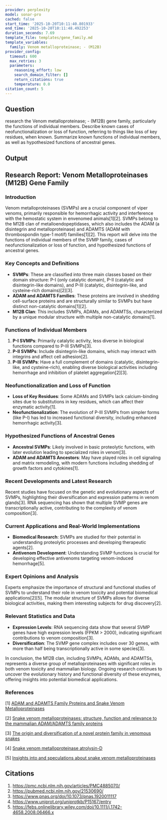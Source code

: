 ```yaml
---
provider: perplexity
model: sonar-pro
cached: false
start_time: '2025-10-20T10:11:40.801933'
end_time: '2025-10-20T10:11:48.492253'
duration_seconds: 7.69
template_file: templates/gene_family.md
template_variables:
  family: Venom metalloproteinase; - (M12B)
provider_config:
  timeout: 600
  max_retries: 3
  parameters:
    reasoning_effort: low
    search_domain_filter: []
    return_citations: true
    temperature: 0.0
citation_count: 5
---
```


## Question

research the Venom metalloproteinase; - (M12B) gene family, particularly the functions of individual members.
Describe known cases of neofunctionalization or loss of function, referring to things like
loss of key residues, when known. Summarize known functions of individual members, as well
as hypothesized functions of ancestral genes.


## Output

## Research Report: Venom Metalloproteinases (M12B) Gene Family

### Introduction

Venom metalloproteinases (SVMPs) are a crucial component of viper venoms, primarily responsible for hemorrhagic activity and interference with the hemostatic system in envenomed animals[1][2]. SVMPs belong to the M12B clan of metalloendopeptidases, which also includes the ADAM (a disintegrin and metalloproteinase) and ADAMTS (ADAM with thrombospondin type-1 motif) families[1][2]. This report will delve into the functions of individual members of the SVMP family, cases of neofunctionalization or loss of function, and hypothesized functions of ancestral genes.

### Key Concepts and Definitions

- **SVMPs**: These are classified into three main classes based on their domain structure: P-I (only catalytic domain), P-II (catalytic and disintegrin-like domains), and P-III (catalytic, disintegrin-like, and cysteine-rich domains)[2][3].
- **ADAM and ADAMTS Families**: These proteins are involved in shedding cell-surface proteins and are structurally similar to SVMPs but have distinct non-catalytic domains[1][2].
- **M12B Clan**: This includes SVMPs, ADAMs, and ADAMTSs, characterized by a unique modular structure with multiple non-catalytic domains[1].

### Functions of Individual Members

1. **P-I SVMPs**: Primarily catalytic activity, less diverse in biological functions compared to P-III SVMPs[3].
2. **P-II SVMPs**: Include disintegrin-like domains, which may interact with integrins and affect cell adhesion[2].
3. **P-III SVMPs**: Have a full complement of domains (catalytic, disintegrin-like, and cysteine-rich), enabling diverse biological activities including hemorrhage and inhibition of platelet aggregation[2][3].

### Neofunctionalization and Loss of Function

- **Loss of Key Residues**: Some ADAMs and SVMPs lack calcium-binding sites due to substitutions in key residues, which can affect their enzymatic activity[1].
- **Neofunctionalization**: The evolution of P-III SVMPs from simpler forms (like P-I) has led to increased functional diversity, including enhanced hemorrhagic activity[3].

### Hypothesized Functions of Ancestral Genes

- **Ancestral SVMPs**: Likely involved in basic proteolytic functions, with later evolution leading to specialized roles in venom[3].
- **ADAM and ADAMTS Ancestors**: May have played roles in cell signaling and matrix remodeling, with modern functions including shedding of growth factors and cytokines[1].

### Recent Developments and Latest Research

Recent studies have focused on the genetic and evolutionary aspects of SVMPs, highlighting their diversification and expression patterns in venom glands[3]. RNA sequencing has shown that multiple SVMP genes are transcriptionally active, contributing to the complexity of venom composition[3].

### Current Applications and Real-World Implementations

- **Biomedical Research**: SVMPs are studied for their potential in understanding proteolytic processes and developing therapeutic agents[2].
- **Antivenom Development**: Understanding SVMP functions is crucial for developing effective antivenoms targeting venom-induced hemorrhage[5].

### Expert Opinions and Analysis

Experts emphasize the importance of structural and functional studies of SVMPs to understand their role in venom toxicity and potential biomedical applications[2][5]. The modular structure of SVMPs allows for diverse biological activities, making them interesting subjects for drug discovery[2].

### Relevant Statistics and Data

- **Expression Levels**: RNA sequencing data show that several SVMP genes have high expression levels (FPKM > 2000), indicating significant contributions to venom composition[3].
- **Diversification**: The SVMP gene complex includes over 30 genes, with more than half being transcriptionally active in some species[3].

In conclusion, the M12B clan, including SVMPs, ADAMs, and ADAMTSs, represents a diverse group of metalloproteinases with significant roles in both venom toxicity and mammalian biology. Ongoing research continues to uncover the evolutionary history and functional diversity of these enzymes, offering insights into potential biomedical applications.

### References

[1] [ADAM and ADAMTS Family Proteins and Snake Venom Metalloproteinases](https://pmc.ncbi.nlm.nih.gov/articles/PMC4885070/)

[2] [Snake venom metalloproteinases: structure, function and relevance to the mammalian ADAM/ADAMTS family proteins](https://pubmed.ncbi.nlm.nih.gov/21530690/)

[3] [The origin and diversification of a novel protein family in venomous snakes](https://www.pnas.org/doi/10.1073/pnas.1920011117)

[4] [Snake venom metalloproteinase atrolysin-D](https://www.uniprot.org/uniprotkb/P15167/entry)

[5] [Insights into and speculations about snake venom metalloproteinases](https://febs.onlinelibrary.wiley.com/doi/10.1111/j.1742-4658.2008.06466.x)

## Citations

1. https://pmc.ncbi.nlm.nih.gov/articles/PMC4885070/
2. https://pubmed.ncbi.nlm.nih.gov/21530690/
3. https://www.pnas.org/doi/10.1073/pnas.1920011117
4. https://www.uniprot.org/uniprotkb/P15167/entry
5. https://febs.onlinelibrary.wiley.com/doi/10.1111/j.1742-4658.2008.06466.x